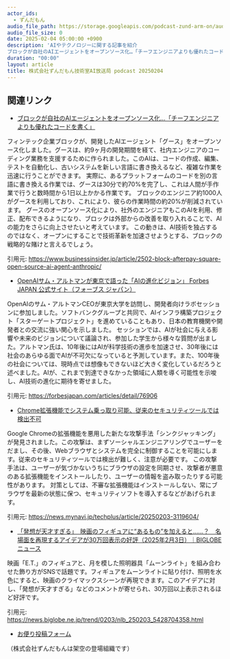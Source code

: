 ```yaml
---
actor_ids:
  - ずんだもん
audio_file_path: https://storage.googleapis.com/podcast-zund-arm-on/audio/株式会社ずんだもん技術室AI放送局_podcast_20250204.mp3
audio_file_size: 0
date: 2025-02-04 05:00:00 +0900
description: 'AIやテクノロジーに関する記事を紹介  
ブロックが自社のAIエージェントをオープンソース化…「チーフエンジニアよりも優れたコードを書く」、OpenAIサム・アルトマンが東京で語った「AIの進化ビジョン」  Forbes JAPAN 公式サイト（フォーブス ジャパン）、Chrome拡張機能でシステム乗っ取り可能、従来のセキュリティツールでは検出不可、「発想が天才すぎる」　映画のフィギュアに“あるもの”を加えると……？　名場面を再現するアイデアが30万回表示の好評（2025年2月3日）｜BIGLOBEニュース'
duration: "00:00"
layout: article
title: 株式会社ずんだもん技術室AI放送局 podcast 20250204
---
```


## 関連リンク


- [ブロックが自社のAIエージェントをオープンソース化…「チーフエンジニアよりも優れたコードを書く」](https://www.businessinsider.jp/article/2502-block-afterpay-square-open-source-ai-agent-anthropic/)  


フィンテック企業ブロックが、開発したAIエージェント「グース」をオープンソース化しました。グースは、約9ヶ月の開発期間を経て、社内エンジニアのコーディング業務を支援するために作られました。このAIは、コードの作成、編集、テストを自動化し、古いシステムを新しい言語に書き換えるなど、複雑な作業を迅速に行うことができます。
実際に、あるプラットフォームのコードを別の言語に書き換える作業では、グースは30分で約70%を完了し、これは人間が手作業で行うと数時間から1日以上かかる作業です。
ブロックのエンジニア約1000人がグースを利用しており、これにより、彼らの作業時間の約20%が削減されています。
グースのオープンソース化により、社外のエンジニアもこのAIを利用、修正、配布できるようになり、ブロックは外部からの改善を取り入れることで、AIの能力をさらに向上させたいと考えています。
この動きは、AI技術を独占するのではなく、オープンにすることで技術革新を加速させようとする、ブロックの戦略的な賭けと言えるでしょう。


引用元: https://www.businessinsider.jp/article/2502-block-afterpay-square-open-source-ai-agent-anthropic/


- [OpenAIサム・アルトマンが東京で語った「AIの進化ビジョン」  Forbes JAPAN 公式サイト（フォーブス ジャパン）](https://forbesjapan.com/articles/detail/76906)  


OpenAIのサム・アルトマンCEOが東京大学を訪問し、開発者向けラボセッションに参加しました。ソフトバンクグループと共同で、AIインフラ構築プロジェクト「スターゲートプロジェクト」を進めていることもあり、日本の教育機関や開発者との交流に強い関心を示しました。
セッションでは、AIが社会に与える影響や未来のビジョンについて議論され、参加した学生から様々な質問が出ました。アルトマン氏は、10年後にはAIが科学技術の進歩を加速させ、30年後には社会のあらゆる面でAIが不可欠になっていると予測しています。また、100年後の社会については、現時点では想像もできないほど大きく変化しているだろうと述べました。AIが、これまで到達できなかった領域に人類を導く可能性を示唆し、AI技術の進化に期待を寄せました。


引用元: https://forbesjapan.com/articles/detail/76906


- [Chrome拡張機能でシステム乗っ取り可能、従来のセキュリティツールでは検出不可](https://news.mynavi.jp/techplus/article/20250203-3119604/)  


Google Chromeの拡張機能を悪用した新たな攻撃手法「シンクジャッキング」が発見されました。この攻撃は、まずソーシャルエンジニアリングでユーザーをだまし、その後、Webブラウザとシステムを完全に制御することを可能にします。従来のセキュリティツールでは検出が難しく、注意が必要です。
この攻撃手法は、ユーザーが気づかないうちにブラウザの設定を同期させ、攻撃者が悪意のある拡張機能をインストールしたり、ユーザーの情報を盗み取ったりする可能性があります。
対策としては、不審な拡張機能はインストールしない、常にブラウザを最新の状態に保つ、セキュリティソフトを導入するなどがあげられます。


引用元: https://news.mynavi.jp/techplus/article/20250203-3119604/


- [「発想が天才すぎる」　映画のフィギュアに“あるもの”を加えると……？　名場面を再現するアイデアが30万回表示の好評（2025年2月3日）｜BIGLOBEニュース](https://news.biglobe.ne.jp/trend/0203/nlb_250203_5428704358.html)  


映画「E.T.」のフィギュアと、月を模した照明器具「ムーンライト」を組み合わせた飾り方がSNSで話題です。フィギュアをムーンライトに貼り付け、照明を水色にすると、映画のクライマックスシーンが再現できます。このアイデアに対し、「発想が天才すぎる」などのコメントが寄せられ、30万回以上表示されるほど好評です。


引用元: https://news.biglobe.ne.jp/trend/0203/nlb_250203_5428704358.html



- [お便り投稿フォーム](https://forms.gle/ffg4JTfqdiqK62qf9)

（株式会社ずんだもんは架空の登場組織です）
